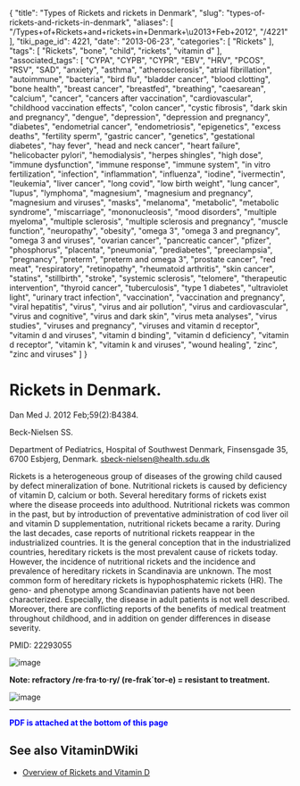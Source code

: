{
    "title": "Types of Rickets and rickets in Denmark",
    "slug": "types-of-rickets-and-rickets-in-denmark",
    "aliases": [
        "/Types+of+Rickets+and+rickets+in+Denmark+\u2013+Feb+2012",
        "/4221"
    ],
    "tiki_page_id": 4221,
    "date": "2013-06-23",
    "categories": [
        "Rickets"
    ],
    "tags": [
        "Rickets",
        "bone",
        "child",
        "rickets",
        "vitamin d"
    ],
    "associated_tags": [
        "CYPA",
        "CYPB",
        "CYPR",
        "EBV",
        "HRV",
        "PCOS",
        "RSV",
        "SAD",
        "anxiety",
        "asthma",
        "atherosclerosis",
        "atrial fibrillation",
        "autoimmune",
        "bacteria",
        "bird flu",
        "bladder cancer",
        "blood clotting",
        "bone health",
        "breast cancer",
        "breastfed",
        "breathing",
        "caesarean",
        "calcium",
        "cancer",
        "cancers after vaccination",
        "cardiovascular",
        "childhood vaccination effects",
        "colon cancer",
        "cystic fibrosis",
        "dark skin and pregnancy",
        "dengue",
        "depression",
        "depression and pregnancy",
        "diabetes",
        "endometrial cancer",
        "endometriosis",
        "epigenetics",
        "excess deaths",
        "fertility sperm",
        "gastric cancer",
        "genetics",
        "gestational diabetes",
        "hay fever",
        "head and neck cancer",
        "heart failure",
        "helicobacter pylori",
        "hemodialysis",
        "herpes shingles",
        "high dose",
        "immune dysfunction",
        "immune response",
        "immune system",
        "in vitro fertilization",
        "infection",
        "inflammation",
        "influenza",
        "iodine",
        "ivermectin",
        "leukemia",
        "liver cancer",
        "long covid",
        "low birth weight",
        "lung cancer",
        "lupus",
        "lymphoma",
        "magnesium",
        "magnesium and pregnancy",
        "magnesium and viruses",
        "masks",
        "melanoma",
        "metabolic",
        "metabolic syndrome",
        "miscarriage",
        "mononucleosis",
        "mood disorders",
        "multiple myeloma",
        "multiple sclerosis",
        "multiple sclerosis and pregnancy",
        "muscle function",
        "neuropathy",
        "obesity",
        "omega 3",
        "omega 3 and pregnancy",
        "omega 3 and viruses",
        "ovarian cancer",
        "pancreatic cancer",
        "pfizer",
        "phosphorus",
        "placenta",
        "pneumonia",
        "prediabetes",
        "preeclampsia",
        "pregnancy",
        "preterm",
        "preterm and omega 3",
        "prostate cancer",
        "red meat",
        "respiratory",
        "retinopathy",
        "rheumatoid arthritis",
        "skin cancer",
        "statins",
        "stillbirth",
        "stroke",
        "systemic sclerosis",
        "telomere",
        "therapeutic intervention",
        "thyroid cancer",
        "tuberculosis",
        "type 1 diabetes",
        "ultraviolet light",
        "urinary tract infection",
        "vaccination",
        "vaccination and pregnancy",
        "viral hepatitis",
        "virus",
        "virus and air pollution",
        "virus and cardiovascular",
        "virus and cognitive",
        "virus and dark skin",
        "virus meta analyses",
        "virus studies",
        "viruses and pregnancy",
        "viruses and vitamin d receptor",
        "vitamin d and viruses",
        "vitamin d binding",
        "vitamin d deficiency",
        "vitamin d receptor",
        "vitamin k",
        "vitamin k and viruses",
        "wound healing",
        "zinc",
        "zinc and viruses"
    ]
}


# Rickets in Denmark.

Dan Med J. 2012 Feb;59(2):B4384.

Beck-Nielsen SS.

Department of Pediatrics, Hospital of Southwest Denmark, Finsensgade 35, 6700 Esbjerg, Denmark. sbeck-nielsen@health.sdu.dk

Rickets is a heterogeneous group of diseases of the growing child caused by defect mineralization of bone. Nutritional rickets is caused by deficiency of vitamin D, calcium or both. Several hereditary forms of rickets exist where the disease proceeds into adulthood. Nutritional rickets was common in the past, but by introduction of preventative administration of cod liver oil and vitamin D supplementation, nutritional rickets became a rarity. During the last decades, case reports of nutritional rickets reappear in the industrialized countries. It is the general conception that in the industrialized countries, hereditary rickets is the most prevalent cause of rickets today. However, the incidence of nutritional rickets and the incidence and prevalence of hereditary rickets in Scandinavia are unknown. The most common form of hereditary rickets is hypophosphatemic rickets (HR). The geno- and phenotype among Scandinavian patients have not been characterized. Especially, the disease in adult patients is not well described. Moreover, there are conflicting reports of the benefits of medical treatment throughout childhood, and in addition on gender differences in disease severity.

PMID:     22293055

<img src="https://d378j1rmrlek7x.cloudfront.net/attachments/jpeg/rickets-criteria.jpg" alt="image">

 **Note: refractory /re·fra·to·ry/ (re-frak´tor-e) =  resistant to treatment.** 

<img src="https://d378j1rmrlek7x.cloudfront.net/attachments/jpeg/denmark-rickets-types.jpg" alt="image">

---

 **<span style="color:#00F;">PDF is attached at the bottom of this page</span>** 

## See also VitaminDWiki

* [Overview of Rickets and Vitamin D](/posts/overview-of-rickets-and-vitamin-d)